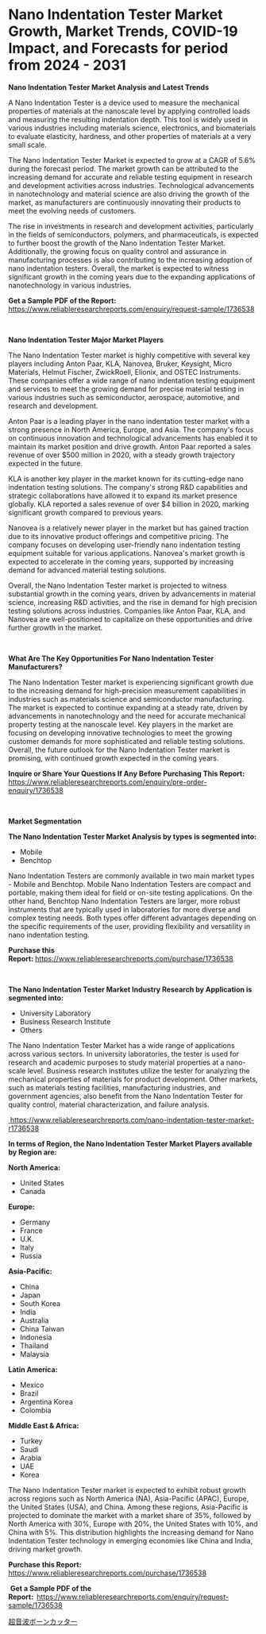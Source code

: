 <p><h1>Nano Indentation Tester Market Growth, Market Trends, COVID-19 Impact, and Forecasts for period from 2024 - 2031</h1></p><p><strong>Nano Indentation Tester Market Analysis and Latest Trends</strong></p>
<p><p>A Nano Indentation Tester is a device used to measure the mechanical properties of materials at the nanoscale level by applying controlled loads and measuring the resulting indentation depth. This tool is widely used in various industries including materials science, electronics, and biomaterials to evaluate elasticity, hardness, and other properties of materials at a very small scale.</p><p>The Nano Indentation Tester Market is expected to grow at a CAGR of 5.6% during the forecast period. The market growth can be attributed to the increasing demand for accurate and reliable testing equipment in research and development activities across industries. Technological advancements in nanotechnology and material science are also driving the growth of the market, as manufacturers are continuously innovating their products to meet the evolving needs of customers.</p><p>The rise in investments in research and development activities, particularly in the fields of semiconductors, polymers, and pharmaceuticals, is expected to further boost the growth of the Nano Indentation Tester Market. Additionally, the growing focus on quality control and assurance in manufacturing processes is also contributing to the increasing adoption of nano indentation testers. Overall, the market is expected to witness significant growth in the coming years due to the expanding applications of nanotechnology in various industries.</p></p>
<p><strong>Get a Sample PDF of the Report:&nbsp;</strong> <a href="https://www.reliableresearchreports.com/enquiry/request-sample/1736538">https://www.reliableresearchreports.com/enquiry/request-sample/1736538</a></p>
<p>&nbsp;</p>
<p><strong>Nano Indentation Tester Major Market Players</strong></p>
<p><p>The Nano Indentation Tester market is highly competitive with several key players including Anton Paar, KLA, Nanovea, Bruker, Keysight, Micro Materials, Helmut Fischer, ZwickRoell, Elionix, and OSTEC Instruments. These companies offer a wide range of nano indentation testing equipment and services to meet the growing demand for precise material testing in various industries such as semiconductor, aerospace, automotive, and research and development.</p><p>Anton Paar is a leading player in the nano indentation tester market with a strong presence in North America, Europe, and Asia. The company's focus on continuous innovation and technological advancements has enabled it to maintain its market position and drive growth. Anton Paar reported a sales revenue of over $500 million in 2020, with a steady growth trajectory expected in the future.</p><p>KLA is another key player in the market known for its cutting-edge nano indentation testing solutions. The company's strong R&D capabilities and strategic collaborations have allowed it to expand its market presence globally. KLA reported a sales revenue of over $4 billion in 2020, marking significant growth compared to previous years.</p><p>Nanovea is a relatively newer player in the market but has gained traction due to its innovative product offerings and competitive pricing. The company focuses on developing user-friendly nano indentation testing equipment suitable for various applications. Nanovea's market growth is expected to accelerate in the coming years, supported by increasing demand for advanced material testing solutions.</p><p>Overall, the Nano Indentation Tester market is projected to witness substantial growth in the coming years, driven by advancements in material science, increasing R&D activities, and the rise in demand for high precision testing solutions across industries. Companies like Anton Paar, KLA, and Nanovea are well-positioned to capitalize on these opportunities and drive further growth in the market.</p></p>
<p>&nbsp;</p>
<p><strong>What Are The Key Opportunities For Nano Indentation Tester Manufacturers?</strong></p>
<p><p>The Nano Indentation Tester market is experiencing significant growth due to the increasing demand for high-precision measurement capabilities in industries such as materials science and semiconductor manufacturing. The market is expected to continue expanding at a steady rate, driven by advancements in nanotechnology and the need for accurate mechanical property testing at the nanoscale level. Key players in the market are focusing on developing innovative technologies to meet the growing customer demands for more sophisticated and reliable testing solutions. Overall, the future outlook for the Nano Indentation Tester market is promising, with continued growth expected in the coming years.</p></p>
<p><strong>Inquire or Share Your Questions If Any Before Purchasing This Report:</strong> <a href="https://www.reliableresearchreports.com/enquiry/pre-order-enquiry/1736538">https://www.reliableresearchreports.com/enquiry/pre-order-enquiry/1736538</a></p>
<p>&nbsp;</p>
<p><strong>Market Segmentation</strong></p>
<p><strong>The Nano Indentation Tester Market Analysis by types is segmented into:</strong></p>
<p><ul><li>Mobile</li><li>Benchtop</li></ul></p>
<p><p>Nano Indentation Testers are commonly available in two main market types - Mobile and Benchtop. Mobile Nano Indentation Testers are compact and portable, making them ideal for field or on-site testing applications. On the other hand, Benchtop Nano Indentation Testers are larger, more robust instruments that are typically used in laboratories for more diverse and complex testing needs. Both types offer different advantages depending on the specific requirements of the user, providing flexibility and versatility in nano indentation testing.</p></p>
<p><strong>Purchase this Report:&nbsp;</strong><a href="https://www.reliableresearchreports.com/purchase/1736538">https://www.reliableresearchreports.com/purchase/1736538</a></p>
<p>&nbsp;</p>
<p><strong>The Nano Indentation Tester Market Industry Research by Application is segmented into:</strong></p>
<p><ul><li>University Laboratory</li><li>Business Research Institute</li><li>Others</li></ul></p>
<p><p>The Nano Indentation Tester Market has a wide range of applications across various sectors. In university laboratories, the tester is used for research and academic purposes to study material properties at a nano-scale level. Business research institutes utilize the tester for analyzing the mechanical properties of materials for product development. Other markets, such as materials testing facilities, manufacturing industries, and government agencies, also benefit from the Nano Indentation Tester for quality control, material characterization, and failure analysis.</p></p>
<p><a href="https://www.reliableresearchreports.com/nano-indentation-tester-market-r1736538">&nbsp;https://www.reliableresearchreports.com/nano-indentation-tester-market-r1736538</a></p>
<p><strong>In terms of Region, the Nano Indentation Tester Market Players available by Region are:</strong></p>
<p>
    <p> <strong> North America: </strong>
        <ul>
            <li>United States</li>
            <li>Canada</li>
        </ul>
        </p> 
    <p> <strong> Europe: </strong>
        <ul>
            <li>Germany</li>
            <li>France</li>
            <li>U.K.</li>
            <li>Italy</li>
            <li>Russia</li>
        </ul>
        </p> 
    <p> <strong> Asia-Pacific: </strong>
        <ul>
            <li>China</li>
            <li>Japan</li>
            <li>South Korea</li>
            <li>India</li>
            <li>Australia</li>
            <li>China Taiwan</li>
            <li>Indonesia</li>
            <li>Thailand</li>
            <li>Malaysia</li>
        </ul>
        </p> 
    <p> <strong> Latin America: </strong>
        <ul>
            <li>Mexico</li>
            <li>Brazil</li>
            <li>Argentina Korea</li>
            <li>Colombia</li>
        </ul>
        </p> 
    <p> <strong> Middle East & Africa: </strong>
        <ul>
            <li>Turkey</li>
            <li>Saudi</li>
            <li>Arabia</li>
            <li>UAE</li>
            <li>Korea</li>
        </ul>
    </p>
    </p>
<p><p>The Nano Indentation Tester market is expected to exhibit robust growth across regions such as North America (NA), Asia-Pacific (APAC), Europe, the United States (USA), and China. Among these regions, Asia-Pacific is projected to dominate the market with a market share of 35%, followed by North America with 30%, Europe with 20%, the United States with 10%, and China with 5%. This distribution highlights the increasing demand for Nano Indentation Tester technology in emerging economies like China and India, driving market growth.</p></p>
<p><strong>Purchase this Report: </strong><a href="https://www.reliableresearchreports.com/purchase/1736538">https://www.reliableresearchreports.com/purchase/1736538</a></p>
<p>&nbsp;<strong>Get a Sample PDF of the Report:&nbsp;&nbsp;</strong><a href="https://www.reliableresearchreports.com/enquiry/request-sample/1736538">https://www.reliableresearchreports.com/enquiry/request-sample/1736538</a></p>
<p><strong></strong></p>
<p><p><a href="https://github.com/decker5351/Market-Research-Report-List-2/blob/main/3138632127010.md">超音波ボーンカッター</a></p></p>